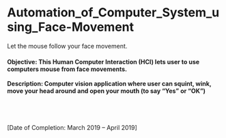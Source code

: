 # Automation_of_Computer_System_using_Face-Movement
Let the mouse follow your face movement.
<h4>Objective: This Human Computer Interaction (HCI) lets user to use computers mouse from face movements.<br><br>
Description: Computer vision application where user can squint, wink, move your head around and open your mouth (to say “Yes” or “OK”)</h4>
<br><br><br>
[Date of Completion: March 2019 – April 2019]
